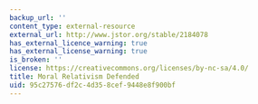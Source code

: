 ```yaml
---
backup_url: ''
content_type: external-resource
external_url: http://www.jstor.org/stable/2184078
has_external_licence_warning: true
has_external_license_warning: true
is_broken: ''
license: https://creativecommons.org/licenses/by-nc-sa/4.0/
title: Moral Relativism Defended
uid: 95c27576-df2c-4d35-8cef-9448e8f900bf
---
```

